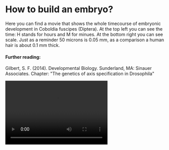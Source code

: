 # How to build an embryo?

Here you can find a movie that shows the whole timecourse of embryonic development in Coboldia fuscipes (Diptera). At the top left you can see the time: H stands for hours and M for minues. At the bottom right you can see scale. Just as a reminder 50 microns is 0.05 mm, as a comparison a human hair is about 0.1 mm thick. 

#### Further reading:

Gilbert, S. F. (2014). Developmental Biology. Sunderland, MA: Sinauer Associates. Chapter: "The genetics of axis specification in Drosophila"

<video src="[video.mp4](https://github.com/RmmlAndReas/rmmlandreas.github.io/raw/main/17_11_2023_Coboldia_hatching_pos5.mp4)" width="320" height="200" controls preload></video>
